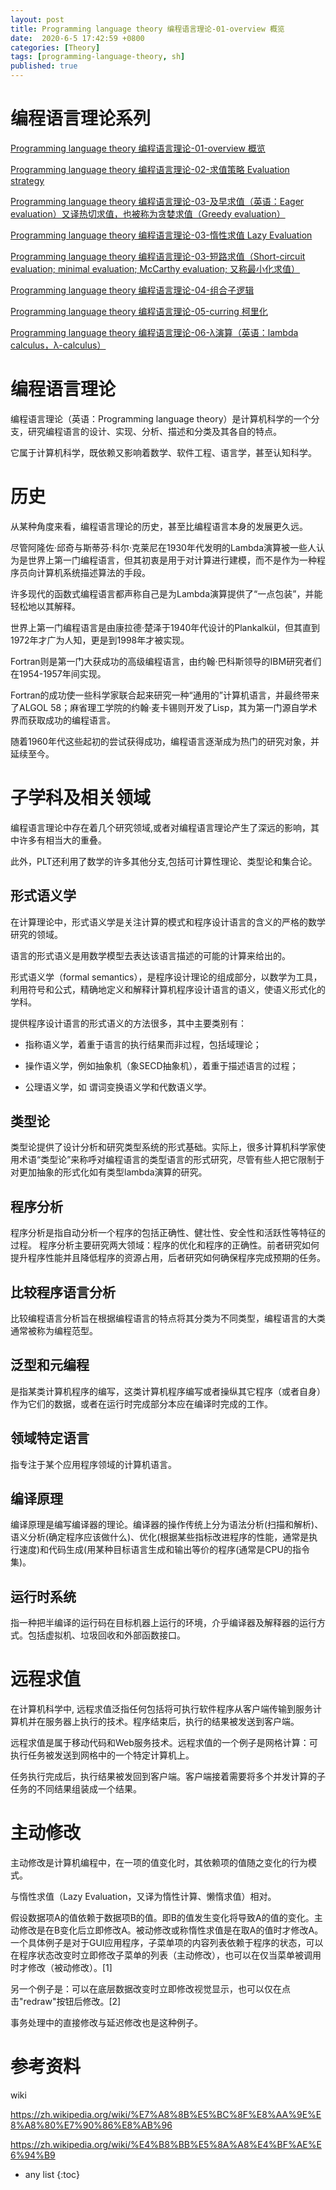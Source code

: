 ```yaml
---
layout: post
title: Programming language theory 编程语言理论-01-overview 概览 
date:  2020-6-5 17:42:59 +0800
categories: [Theory]
tags: [programming-language-theory, sh]
published: true
---
```


# 编程语言理论系列

[Programming language theory 编程语言理论-01-overview 概览](https://houbb.github.io/2020/06/05/programming-language-theory-01-overivew)

[Programming language theory 编程语言理论-02-求值策略 Evaluation strategy](https://houbb.github.io/2020/06/05/programming-language-theory-02-evaluation-strategy)

[Programming language theory 编程语言理论-03-及早求值（英语：Eager evaluation）又译热切求值，也被称为贪婪求值（Greedy evaluation）](https://houbb.github.io/2020/06/05/programming-language-theory-03-eager-evaluation)

[Programming language theory 编程语言理论-03-惰性求值 Lazy Evaluation](https://houbb.github.io/2020/06/05/programming-language-theory-03-lazy-evaluation)

[Programming language theory 编程语言理论-03-短路求值（Short-circuit evaluation; minimal evaluation; McCarthy evaluation; 又称最小化求值）](https://houbb.github.io/2020/06/05/programming-language-theory-03-min-evaluation)

[Programming language theory 编程语言理论-04-组合子逻辑](https://houbb.github.io/2020/06/05/programming-language-theory-04-combine)

[Programming language theory 编程语言理论-05-curring 柯里化](https://houbb.github.io/2020/06/05/programming-language-theory-05-curring)

[Programming language theory 编程语言理论-06-λ演算（英语：lambda calculus，λ-calculus）](https://houbb.github.io/2020/06/05/programming-language-theory-06-lambda-calculus)

# 编程语言理论

编程语言理论（英语：Programming language theory）是计算机科学的一个分支，研究编程语言的设计、实现、分析、描述和分类及其各自的特点。

它属于计算机科学，既依赖又影响着数学、软件工程、语言学，甚至认知科学。

# 历史

从某种角度来看，编程语言理论的历史，甚至比编程语言本身的发展更久远。

尽管阿隆佐·邱奇与斯蒂芬·科尔·克莱尼在1930年代发明的Lambda演算被一些人认为是世界上第一门编程语言，但其初衷是用于对计算进行建模，而不是作为一种程序员向计算机系统描述算法的手段。

许多现代的函数式编程语言都声称自己是为Lambda演算提供了“一点包装”，并能轻松地以其解释。

世界上第一门编程语言是由康拉德·楚泽于1940年代设计的Plankalkül，但其直到1972年才广为人知，更是到1998年才被实现。

Fortran则是第一门大获成功的高级编程语言，由约翰·巴科斯领导的IBM研究者们在1954-1957年间实现。

Fortran的成功使一些科学家联合起来研究一种“通用的”计算机语言，并最终带来了ALGOL 58；麻省理工学院的约翰·麦卡锡则开发了Lisp，其为第一门源自学术界而获取成功的编程语言。

随着1960年代这些起初的尝试获得成功，编程语言逐渐成为热门的研究对象，并延续至今。

# 子学科及相关领域

编程语言理论中存在着几个研究领域,或者对编程语言理论产生了深远的影响，其中许多有相当大的重叠。

此外，PLT还利用了数学的许多其他分支,包括可计算性理论、类型论和集合论。

## 形式语义学

在计算理论中，形式语义学是关注计算的模式和程序设计语言的含义的严格的数学研究的领域。

语言的形式语义是用数学模型去表达该语言描述的可能的计算来给出的。

形式语义学（formal semantics），是程序设计理论的组成部分，以数学为工具，利用符号和公式，精确地定义和解释计算机程序设计语言的语义，使语义形式化的学科。

提供程序设计语言的形式语义的方法很多，其中主要类别有：

- 指称语义学，着重于语言的执行结果而非过程，包括域理论；

- 操作语义学，例如抽象机（象SECD抽象机），着重于描述语言的过程；

- 公理语义学，如 谓词变换语义学和代数语义学。

## 类型论

类型论提供了设计分析和研究类型系统的形式基础。实际上，很多计算机科学家使用术语“类型论”来称呼对编程语言的类型语言的形式研究，尽管有些人把它限制于对更加抽象的形式化如有类型lambda演算的研究。

## 程序分析

程序分析是指自动分析一个程序的包括正确性、健壮性、安全性和活跃性等特征的过程。 程序分析主要研究两大领域：程序的优化和程序的正确性。前者研究如何提升程序性能并且降低程序的资源占用，后者研究如何确保程序完成预期的任务。

## 比较程序语言分析

比较编程语言分析旨在根据编程语言的特点将其分类为不同类型，编程语言的大类通常被称为编程范型。

## 泛型和元编程

是指某类计算机程序的编写，这类计算机程序编写或者操纵其它程序（或者自身）作为它们的数据，或者在运行时完成部分本应在编译时完成的工作。

## 领域特定语言

指专注于某个应用程序领域的计算机语言。

## 编译原理

编译原理是编写编译器的理论。编译器的操作传统上分为语法分析(扫描和解析)、语义分析(确定程序应该做什么)、优化(根据某些指标改进程序的性能，通常是执行速度)和代码生成(用某种目标语言生成和输出等价的程序(通常是CPU的指令集)。

## 运行时系统

指一种把半编译的运行码在目标机器上运行的环境，介乎编译器及解释器的运行方式。包括虚拟机、垃圾回收和外部函数接口。

# 远程求值

在计算机科学中, 远程求值泛指任何包括将可执行软件程序从客户端传输到服务计算机并在服务器上执行的技术。程序结束后，执行的结果被发送到客户端。

远程求值是属于移动代码和Web服务技术。远程求值的一个例子是网格计算：可执行任务被发送到网格中的一个特定计算机上。

任务执行完成后，执行结果被发回到客户端。客户端接着需要将多个并发计算的子任务的不同结果组装成一个结果。

# 主动修改

主动修改是计算机编程中，在一项的值变化时，其依赖项的值随之变化的行为模式。

与惰性求值（Lazy Evaluation，又译为惰性计算、懒惰求值）相对。

假设数据项A的值依赖于数据项B的值。即B的值发生变化将导致A的值的变化。主动修改是在B变化后立即修改A。被动修改或称惰性求值是在取A的值时才修改A。一个具体例子是对于GUI应用程序，子菜单项的内容列表依赖于程序的状态，可以在程序状态改变时立即修改子菜单的列表（主动修改），也可以在仅当菜单被调用时才修改（被动修改）。[1]

另一个例子是：可以在底层数据改变时立即修改视觉显示，也可以仅在点击"redraw"按钮后修改。[2]

事务处理中的直接修改与延迟修改也是这种例子。

# 参考资料

wiki

https://zh.wikipedia.org/wiki/%E7%A8%8B%E5%BC%8F%E8%AA%9E%E8%A8%80%E7%90%86%E8%AB%96

https://zh.wikipedia.org/wiki/%E4%B8%BB%E5%8A%A8%E4%BF%AE%E6%94%B9

* any list
{:toc}
